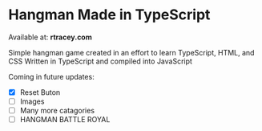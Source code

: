 # Hangman Made in TypeScript
Available at: **rtracey.com**

Simple hangman game created in an effort to learn TypeScript, HTML, and CSS
Written in TypeScript and compiled into JavaScript

Coming in future updates:
- [x] Reset Buton
- [ ] Images
- [ ] Many more catagories
- [ ] HANGMAN BATTLE ROYAL
